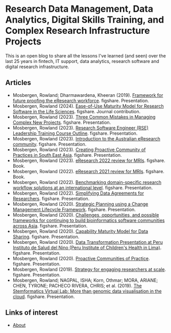 # Research Data Management, Data Analytics, Digital Skills Training, and Complex Research Infrastructure Projects

This is an open blog to share all the lessons I've learned (and seen) over the last 25 years in fintech, IT support, data analytics, research software and digital research infrastructure.

## Articles

- Mosbergen, Rowland; Dharmawardena, Kheeran (2019). [Framework for future proofing the eResearch workforce](https://doi.org/10.6084/m9.figshare.10010435). figshare. Presentation.
- Mosbergen, Rowland (2024). [Ease-of-Use Maturity Model for Research Software in the Life Sciences](https://doi.org/10.6084/m9.figshare.25373833). figshare. Journal contribution.
- Mosbergen, Rowland (2023). [Three Common Mistakes in Managing Complex New Projects](https://doi.org/10.6084/m9.figshare.23639565). figshare. Presentation.
- Mosbergen, Rowland (2023). [Research Software Engineer (RSE) Leadership Training Course Outline](https://doi.org/10.6084/m9.figshare.22801898). figshare. Presentation.
- Mosbergen, Rowland (2023). [Introduction to the Australian eResearch community](https://doi.org/10.6084/m9.figshare.22179059). figshare. Presentation.
- Mosbergen, Rowland (2023). [Creating Proactive Community of Practices in South East Asia](https://doi.org/10.6084/m9.figshare.22766708). figshare. Presentation.
- Mosbergen, Rowland (2023). [eResearch 2022 review for MRIs](https://doi.org/10.6084/m9.figshare.21946439). figshare. Book.
- Mosbergen, Rowland (2022). [eResearch 2021 review for MRIs](https://doi.org/10.6084/m9.figshare.21280284). figshare. Book.
- Mosbergen, Rowland (2022). [Benchmarking  domain-specific research workflow solutions at an international level](https://doi.org/10.6084/m9.figshare.21259425). figshare. Presentation.
- Mosbergen, Rowland (2022). [Simplifying Data Agreements for Researchers](https://doi.org/10.6084/m9.figshare.21259407). figshare. Presentation.
- Mosbergen, Rowland (2020). [Strategic Planning using a Change Management Lifecycle Framework](https://doi.org/10.6084/m9.figshare.12199856). figshare. Presentation.
- Mosbergen, Rowland (2020). [Challenges, opportunities, and possible frameworks for continuing to build bioinformatics software communities across Asia](https://doi.org/10.6084/m9.figshare.13138754). figshare. Presentation.
- Mosbergen, Rowland (2020). [Capability Maturity Model for Data Sharing](https://doi.org/10.6084/m9.figshare.12279155). figshare. Presentation.
- Mosbergen, Rowland (2020). [Data Transformation Presentation at Peru Instituto de Salud del Nino (Peru Institute of Children's Health in Lima)](https://doi.org/10.6084/m9.figshare.12218153.v1). figshare. Presentation.
- Mosbergen, Rowland (2020). [Proactive Communities of Practice](https://doi.org/10.6084/m9.figshare.12198501.v2). figshare. Presentation.
- Mosbergen, Rowland (2019). [Strategy for engaging researchers at scale](https://doi.org/10.6084/m9.figshare.10115909.v1). figshare. Presentation.
- Mosbergen, Rowland; NAGPAL, ISHA; Korn, Othmar; MORA, ARIANE; CHEN, TYRONE; PACHECO RIVERA, CHRIS; et al. (2019). [The Stemformatics Virtual Lab: More than genomic data visualisation in the cloud](https://doi.org/10.6084/m9.figshare.10099412.v2). figshare. Presentation. 

## Links of interest

- [About](about)

